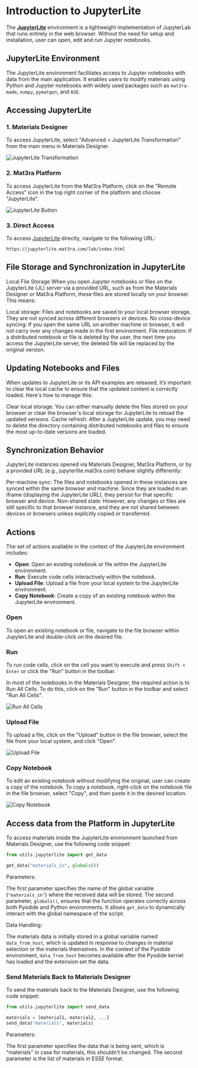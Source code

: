 # Introduction to JupyterLite

The [**JupyterLite**](https://jupyterlite.readthedocs.io/en/stable/) environment is a lightweight implementation of JupyterLab that runs entirely in the web browser. Without the need for setup and installation, user can open, edit and run Jupyter notebooks.

## JupyterLite Environment

The JupyterLite environment facilitates access to Jupyter notebooks with data from the main application. 
It enables users to modify materials using Python and Jupyter notebooks with widely used packages such as `mat3ra-made`, `numpy`, `pymatgen`, and `ASE`.

## Accessing JupyterLite

### 1. Materials Designer
To access JupyterLite, select "Advanced > JupyterLite Transformation" from the main menu in Materials Designer.

![JupyterLite Transformation](../images/jupyterlite/md-advanced-jl.png)

### 2. Mat3ra Platform

To access JupyterLite from the Mat3ra Platform, click on the "Remote Access" icon in the top right corner of the platform and choose "JupyterLite".

![JupyterLite Button](../images/jupyterlite/platform-remote-access-jl.png)

### 3. Direct Access

To access [JupyterLite](https://jupyterlite.mat3ra.com/lab/index.html) directly, navigate to the following URL:

```
https://jupyterlite.mat3ra.com/lab/index.html
```


## File Storage and Synchronization in JupyterLite

Local File Storage
When you open Jupyter notebooks or files on the JupyterLite (JL) server via a provided URL, such as from the Materials Designer or Mat3ra Platform, these files are stored locally on your browser. This means:

Local storage: Files and notebooks are saved to your local browser storage. They are not synced across different browsers or devices.
No cross-device syncing: If you open the same URL on another machine or browser, it will not carry over any changes made in the first environment.
File restoration: If a distributed notebook or file is deleted by the user, the next time you access the JupyterLite server, the deleted file will be replaced by the original version.

## Updating Notebooks and Files

When updates to JupyterLite or its API examples are released, it’s important to clear the local cache to ensure that the updated content is correctly loaded. Here's how to manage this:

Clear local storage: You can either manually delete the files stored on your browser or clear the browser's local storage for JupyterLite to reload the updated versions.
Cache refresh: After a JupyterLite update, you may need to delete the directory containing distributed notebooks and files to ensure the most up-to-date versions are loaded.

## Synchronization Behavior

JupyterLite instances opened via Materials Designer, Mat3ra Platform, or by a provided URL (e.g., jupyterlite.mat3ra.com) behave slightly differently:

Per-machine sync: The files and notebooks opened in these instances are synced within the same browser and machine. Since they are loaded in an iframe (displaying the JupyterLite URL), they persist for that specific browser and device.
Non-shared state: However, any changes or files are still specific to that browser instance, and they are not shared between devices or browsers unless explicitly copied or transferred.



## Actions

The set of actions available in the context of the JupyterLite environment includes:

- **Open**: Open an existing notebook or file within the JupyterLite environment.
- **Run**: Execute code cells interactively within the notebook.
- **Upload File**: Upload a file from your local system to the JupyterLite environment.
- **Copy Notebook**: Create a copy of an existing notebook within the JupyterLite environment.

### Open

To open an existing notebook or file, navigate to the file browser within JupyterLite and double-click on the desired file.


### Run

To run code cells, click on the cell you want to execute and press `Shift + Enter` or click the "Run" button in the toolbar.

In most of the notebooks in the Materials Designer, the required action is to Run All Cells. To do this, click on the "Run" button in the toolbar and select "Run All Cells".

![Run All Cells](../images/jupyterlite/run-all.png)

### Upload File

To upload a file, click on the "Upload" button in the file browser, select the file from your local system, and click "Open".

![Upload File](../images/jupyterlite/upload-file.png)

### Copy Notebook

To edit an existing notebook without modifying the original, user can create a copy of the notebook.
To copy a notebook, right-click on the notebook file in the file browser, select "Copy", and then paste it in the desired location.

![Copy Notebook](../images/jupyterlite/copy-notebook.png)


## Access data from the Platform in JupyterLite

To access materials inside the JupyterLite environment launched from Materials Designer, use the following code snippet:

```python
from utils.jupyterlite import get_data

get_data("materials_in", globals())
```

Parameters:

The first parameter specifies the name of the global variable (`"materials_in"`) where the received data will be stored.
The second parameter, `globals()`, ensures that the function operates correctly across both Pyodide and Python environments. It allows `get_data` to dynamically interact with the global namespace of the script.

Data Handling:

The materials data is initially stored in a global variable named `data_from_host`, which is updated in response to changes in material selection or the materials themselves.
In the context of the Pyodide environment, `data_from_host` becomes available after the Pyodide kernel has loaded and the extension set the data.

### Send Materials Back to Materials Designer

To send the materials back to the Materials Designer, use the following code snippet:

```python
from utils.jupyterlite import send_data

materials = [material1, material2, ...]
send_data("materials", materials)
```

Parameters:

The first parameter specifies the data that is being sent, which is "materials" in case for materials, this shouldn't be changed. The second parameter is the list of materials in ESSE format.
